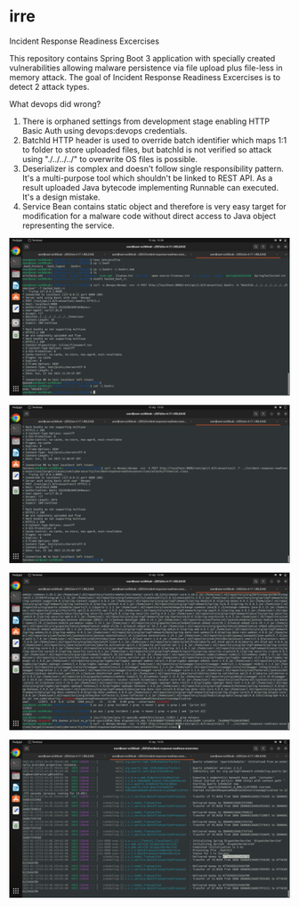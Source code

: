 # irre
Incident Response Readiness Excercises

This repository contains Spring Boot 3 application with specially created vulnerabilities allowing malware persistence via file upload plus file-less in memory attack. The goal of Incident Response Readiness Excercises is to detect 2 attack types.

What devops did wrong?
1. There is orphaned settings from development stage enabling HTTP Basic Auth using devops:devops credentials.
2. BatchId HTTP header is used to override batch identifier which maps 1:1 to folder to store uploaded files, but batchId is not verified so attack using "./../../../" to overwrite OS files is possible.
3. Deserializer is complex and doesn't follow single responsibility pattern. It's a multi-purpose tool which shouldn't be linked to REST API. As a result uploaded Java bytecode implementing Runnable can executed. It's a design mistake.
4. Service Bean contains static object and therefore is very easy target for modification for a malware code without direct access to Java object representing the service.

![Alt text](howto-01.png?raw=true "Howto 01")

![Alt text](howto-02.png?raw=true "Howto 02")

![Alt text](howto-03.png?raw=true "Howto 03")

![Alt text](howto-04.png?raw=true "Howto 04")
